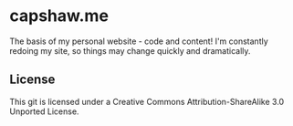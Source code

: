 capshaw.me
==================

The basis of my personal website - code and content! I'm constantly redoing my site, so things may change quickly and dramatically.

License
--------------------------------
This git is licensed under a Creative Commons Attribution-ShareAlike 3.0 Unported License.
